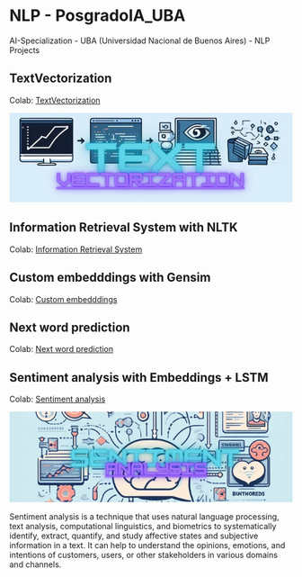 # NLP - PosgradoIA_UBA

AI-Specialization - UBA (Universidad Nacional de Buenos Aires) - NLP Projects


## TextVectorization
Colab: [TextVectorization](https://github.com/Tincho1902/PosgradoIA/blob/main/1a_vectorizacion.ipynb)

![img1](images/TextVectorization.jpg)


## Information Retrieval System with NLTK
Colab: [Information Retrieval System](https://github.com/Tincho1902/PosgradoIA/blob/main/2c%20-%20bot_tfidf_nltk.ipynb)

## Custom embedddings with Gensim
Colab: [Custom embedddings](https://github.com/Tincho1902/PosgradoIA/blob/main/3b_Custom_embedding_con_Gensim.ipynb)

## Next word prediction
Colab: [Next word prediction](https://github.com/Tincho1902/PosgradoIA/blob/main/4d%20-%20predicci%C3%B3n_palabra_tensorflow.ipynb)

## Sentiment analysis with Embeddings + LSTM
Colab: [Sentiment analysis](https://github.com/Tincho1902/PosgradoIA/blob/main/5-clothing-ecommerce-reviews.ipynb)

![img1](images/Sentimentanalisys.jpg)

Sentiment analysis is a technique that uses natural language processing, text analysis, computational linguistics, and biometrics to systematically identify, extract, quantify, and study affective states and subjective information in a text. It can help to understand the opinions, emotions, and intentions of customers, users, or other stakeholders in various domains and channels.


